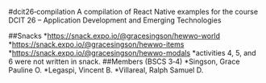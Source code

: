 #dcit26‐compilation
A compilation of React Native examples for the course DCIT 26 – Application Development and Emerging Technologies

##Snacks
*https://snack.expo.io/@gracesingson/hewwo-world
*https://snack.expo.io/@gracesingson/hewwo-items
*https://snack.expo.io/@gracesingson/hewwo-modals
*activities 4, 5, and 6 were not written in snack.
##Members (BSCS 3‐4)
*Singson, Grace Pauline O.
*Legaspi, Vincent B.
*Villareal, Ralph Samuel D.
